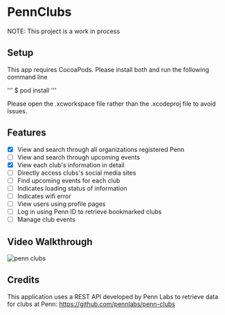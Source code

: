 # PennClubs
NOTE: This project is a work in process

## Setup
This app requires CocoaPods. Please install both and run the following command line

'''
$ pod install
'''

Please open the .xcworkspace file rather than the .xcodeproj file to avoid issues.

## Features
- [x] View and search through all organizations registered Penn
- [ ] View and search through upcoming events
- [x] View each club's information in detail
- [ ] Directly access clubs's social media sites
- [ ] Find upcoming events for each club
- [ ] Indicates loading status of information
- [ ] Indicates wifi error
- [ ] View users using profile pages
- [ ] Log in using Penn ID to retrieve bookmarked clubs
- [ ] Manage club events

## Video Walkthrough
![penn clubs](https://user-images.githubusercontent.com/49562117/72935738-e9998400-3d33-11ea-97cf-e05b41f6994a.gif)


## Credits
This application uses a REST API developed by Penn Labs to retrieve data for clubs at Penn: https://github.com/pennlabs/penn-clubs
